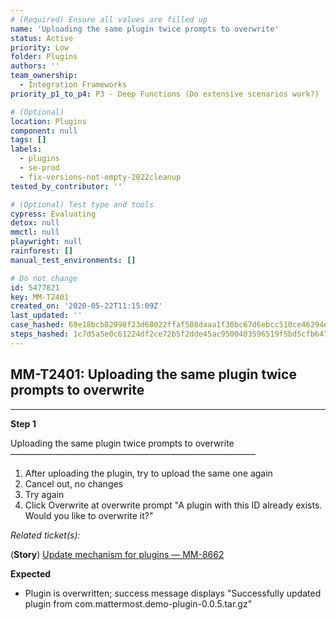 ```yaml
---
# (Required) Ensure all values are filled up
name: 'Uploading the same plugin twice prompts to overwrite'
status: Active
priority: Low
folder: Plugins
authors: ''
team_ownership:
  - Integration Frameworks
priority_p1_to_p4: P3 - Deep Functions (Do extensive scenarios work?)

# (Optional)
location: Plugins
component: null
tags: []
labels:
  - plugins
  - se-prod
  - fix-versions-not-empty-2022cleanup
tested_by_contributor: ''

# (Optional) Test type and tools
cypress: Evaluating
detox: null
mmctl: null
playwright: null
rainforest: []
manual_test_environments: []

# Do not change
id: 5477821
key: MM-T2401
created_on: '2020-05-22T11:15:09Z'
last_updated: ''
case_hashed: 69e18bcb82998f23d68022ffaf508daaa1f30bc67d6ebcc510ce46294e278d65d7dc84885959ea2846c481e57d82c2cb
steps_hashed: 1c7d5a5e0c61224df2ce72b5f2dde45ac9500403596519f5bd5cfb64753e21d6e9f3b5c245799bd1f660738c839c5d98
---
```


<!-- (Auto-generated) Based on frontmatter's "key" and "name" -->

## MM-T2401: Uploading the same plugin twice prompts to overwrite

---

**Step 1**

Uploading the same plugin twice prompts to overwrite\
————————————————————————————

1. After uploading the plugin, try to upload the same one again
2. Cancel out, no changes
3. Try again
4. Click Overwrite at overwrite prompt "A plugin with this ID already exists. Would you like to overwrite it?"

_Related ticket(s):_

(**Story**) [Update mechanism for plugins — MM-8662](https://mattermost.atlassian.net/browse/MM-8662)

**Expected**

- Plugin is overwritten; success message displays "Successfully updated plugin from com.mattermost.demo-plugin-0.0.5.tar.gz"
